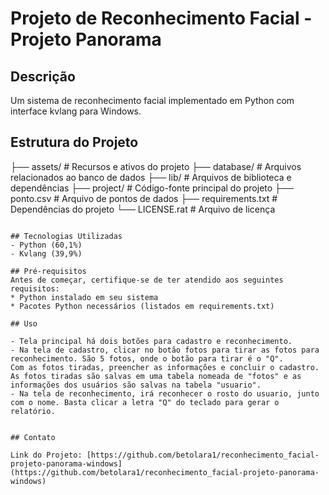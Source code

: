 # Projeto de Reconhecimento Facial - Projeto Panorama

## Descrição
Um sistema de reconhecimento facial implementado em Python com interface kvlang para Windows.

## Estrutura do Projeto
├── assets/           # Recursos e ativos do projeto
├── database/         # Arquivos relacionados ao banco de dados
├── lib/              # Arquivos de biblioteca e dependências
├── project/          # Código-fonte principal do projeto
├── ponto.csv         # Arquivo de pontos de dados
├── requirements.txt  # Dependências do projeto
└── LICENSE.rat       # Arquivo de licença

```plaintext

## Tecnologias Utilizadas
- Python (60,1%)
- Kvlang (39,9%)

## Pré-requisitos
Antes de começar, certifique-se de ter atendido aos seguintes requisitos:
* Python instalado em seu sistema
* Pacotes Python necessários (listados em requirements.txt)

## Uso

- Tela principal há dois botões para cadastro e reconhecimento.
- Na tela de cadastro, clicar no botão fotos para tirar as fotos para reconhecimento. São 5 fotos, onde o botão para tirar é o "Q".
Com as fotos tiradas, preencher as informações e concluir o cadastro. As fotos tiradas são salvas em uma tabela nomeada de "fotos" e as informações dos usuários são salvas na tabela "usuario".
- Na tela de reconhecimento, irá reconhecer o rosto do usuario, junto com o nome. Basta clicar a letra "Q" do teclado para gerar o relatório. 


## Contato

Link do Projeto: [https://github.com/betolara1/reconhecimento_facial-projeto-panorama-windows](https://github.com/betolara1/reconhecimento_facial-projeto-panorama-windows)
